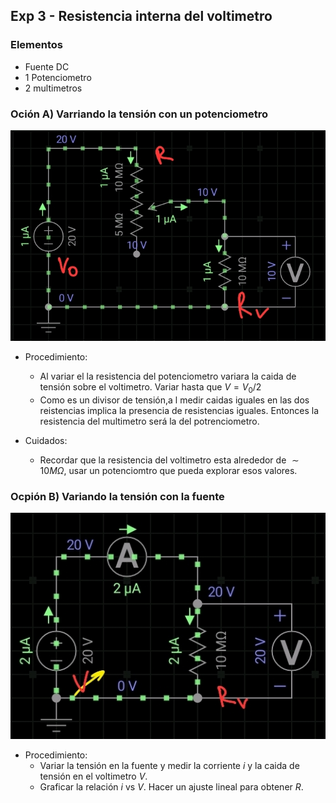 ## Exp 3 - Resistencia interna del voltimetro

### Elementos

- Fuente DC
- 1 Potenciometro
- 2 multimetros

### Oción A) Varriando la tensión con un potenciometro

![Screenshot_20250324_173429_EveryCircuit](images/3-1.jpg)

- Procedimiento:
  
  - Al variar el la resistencia del potenciometro variara la caida de tensión sobre el voltimetro. Variar hasta que $V = V_0/2$
  - Como es un divisor de tensión,a l medir caidas iguales en las dos reistencias implica la presencia de resistencias iguales. Entonces la resistencia del multimetro será la del potrenciometro.

- Cuidados:
  
  - Recordar que la resistencia del voltimetro esta alrededor de $\sim 10M\Omega$, usar un potenciomtro que pueda explorar esos valores.

### Ocpión B) Variando la tensión con la fuente

![Screenshot_20250324_173550_EveryCircuit](images/3-2.jpg)

- Procedimiento:
  - Variar la tensión en la fuente y medir la corriente $i$ y la caida de tensión en el voltimetro $V$.
  - Graficar la relación $i$ vs $V$. Hacer un ajuste lineal para obtener $R$.
